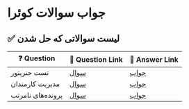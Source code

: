 # جواب سوالات کوئرا
## ✅ لیست سوالاتی که حل شدن   

| ❓ Question               | 📄 Question Link                                                                 | 🔗 Answer Link                                |
|--------------------------|----------------------------------------------------------------------------------|-----------------------------------------------|
| تست جنریتور              | [ سوال](https://quera.org/problemset/148128?tab=description)                                   | [جواب](https://github.com/sobhanagh/quera-answers/tree/main/Linux/%D8%AA%D8%B3%D8%AA-%D8%AC%D9%86%D8%B1%DB%8C%D8%AA%D9%88%D8%B1) |
| مدیریت کارمندان          | [ سوال](https://quera.org/problemset/148125?tab=description)                                   | [جواب](https://github.com/sobhanagh/quera-answers/tree/main/Linux/%D9%85%D8%AF%DB%8C%D8%B1%DB%8C%D8%AA-%DA%A9%D8%A7%D8%B1%D9%85%D9%86%D8%AF%D8%A7%D9%86) |
| پرونده‌های نامرتب        | [ سوال](https://quera.org/problemset/236445?tab=description)                                   | [جواب](https://github.com/sobhanagh/quera-answers/tree/main/Linux/%D9%BE%D8%B1%D9%88%D9%86%D8%AF%D9%87%E2%80%8C-%D9%87%D8%A7%DB%8C-%D9%86%D8%A7%D9%85%D8%B1%D8%AA%D8%A8) |
